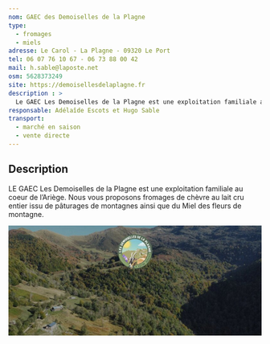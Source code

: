 ```yaml
---
nom: GAEC des Demoiselles de la Plagne
type: 
  - fromages
  - miels
adresse: Le Carol - La Plagne - 09320 Le Port
tel: 06 07 76 10 67 - 06 73 88 00 42
mail: h.sable@laposte.net
osm: 5628373249
site: https://demoisellesdelaplagne.fr
description : >
  Le GAEC Les Demoiselles de la Plagne est une exploitation familiale au coeur de l’Ariège. Nous vous proposons fromages de chèvre au lait cru entier issu de pâturages de montagnes ainsi que du Miel des fleurs de montagne.
responsable: Adélaîde Escots et Hugo Sable
transport:
  - marché en saison
  - vente directe
---
```


## Description

LE GAEC Les Demoiselles de la Plagne est une exploitation familiale au coeur de l’Ariège. Nous vous proposons fromages de chèvre au lait cru entier issu de pâturages de montagnes ainsi que du Miel des fleurs de montagne.

![GAEC des Demoiselles de la Plagne](./media/demoiselles-de-la-plagne.jpg)
